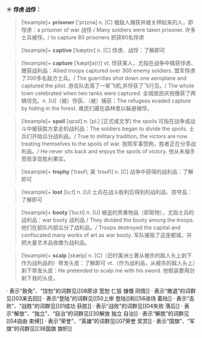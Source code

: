 ☀ <span class="category">**俘虏 战俘：**</span>
>[!example]+ <span class="vocabulary">**prisoner**</span> ['prɪznə] 
> <span class="definition">n. [C] 被敌人捕获并被关押起来的人，即俘虏：</span>a prisoner of war 战俘 / Many soldiers were taken prisoner. 许多士兵被俘。/ to capture 80 prisoners 抓获80名俘虏
           
>[!example]+ <span class="vocabulary">**captive**</span> [ˈkæptɪv]
> <span class="definition">n. [C] 俘虏、战俘：</span>了解即可           

>[!example]+ <span class="vocabulary">**capture**</span> [ˈkæptʃə(r)]
> <span class="definition">vt. 俘获某人，尤指在战争中擒获俘虏、缴获战利品：</span>Allied troops captured over 300 enemy soldiers. 盟军俘虏了300多名敌方士兵。/ The guerrillas shot down one aeroplane and captured the pilot. 游击队击落了一架飞机,并俘获了飞行员。/ The whole town celebrated when two tanks were captured. 全城居民庆祝缴获了两辆坦克。<span class="definition">n. [U]（被）俘获、（被）捕获：</span>The refugees evaded capture by hiding in the forest. 难民们藏在森林里以躲避被俘。

>[!example]+ <span class="vocabulary">**spoil**</span> [spɔɪl]
> <span class="definition">n. [pl.] [正式或文学] the spoils 可指在战争或战斗中被获胜方拿走的战利品：</span>The soldiers began to divide the spoils. 士兵们开始瓜分战利品。/ True to military tradition, the victors are now treating themselves to the spoils of war. 按照军事惯例，胜者正在分享战利品。/ He never sits back and enjoys the spoils of victory. 他从未袖手旁观享受胜利果实。

>[!example]+ <span class="vocabulary">**trophy**</span> [ˈtrəʊfi; 美 ˈtroʊfi]
> <span class="definition">n. [C] 战争中获得的战利品：</span>了解即可
           
>[!example]+ <span class="vocabulary">**loot**</span> [lu:t]
> <span class="definition">n. [U] 士兵在战斗胜利后得到的战利品、掠夺品：</span>了解即可
           
>[!example]+ <span class="vocabulary">**booty**</span> [ˈbu:ti]
> <span class="definition">n. [U] 被盗的贵重物品（即赃物），尤指士兵的战利品：</span>war booty 战利品 / They divided the booty among the troops. 他们在部队内部瓜分了战利品。/ Troops destroyed the capital and confiscated many works of art as war booty. 军队摧毁了这座都城，并把大量艺术品收缴为战利品。
           
>[!example]+ <span class="vocabulary">**scalp**</span> [skælp]
> <span class="definition">n. [C]（旧时美洲土著从被杀的敌人头上剥下作为战利品的）带发头皮：</span>了解即可 <span class="definition">vt.（作为战利品，从被杀的敌人头上）剥下带发头皮：</span>He pretended to scalp me with his sword. 他假装要用剑剥下我的头皮。

· 表示“赦免”、“饶恕”的词群见[[08原谅 宽恕 仁慈 慷慨 同情]]
· 表示“撤退”的词群见[[03来去回]]
· 表示“登陆”的词群见[[50上岸 登陆]]和[[56进场 着陆]]
· 表示“击败”、“战胜”的词群见[[01成功 获胜]]
· 表示“战败”的词群见[[04失败 落后]]
· 表示“解放”、“独立”、“自治”的词群见[[30解放 独立 自治]]
· 表示“解脱”的词群见[[04自由 束缚]]
· 表示“荣誉”、“英雄”的词群见[[07荣誉 奖赏]]
· 表示“国旗”、“军旗”的词群见[[38国旗 旗帜]]
